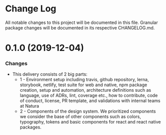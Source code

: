 # Change Log

All notable changes to this project will be documented in this file. Granular package changes will be documented in its respective CHANGELOG.md.

# 0.1.0 (2019-12-04)

### Changes

* This delivery consists of 2 big parts: 
  * 1 - Environment setup including travis, github repository, lerna, storybook, netlify, test suite for web and native, npm package creation, setup and automation, architecture definitions such as language, use of ADRs, lint, coverage etc., how to contribute, code of conduct, license, PR template, and validations with internal teams at Natura 
  * 2 - Components of the design system. We prioritized components we consider the base of other components such as colors, typography, tokens and basic components for react and react native packages.

